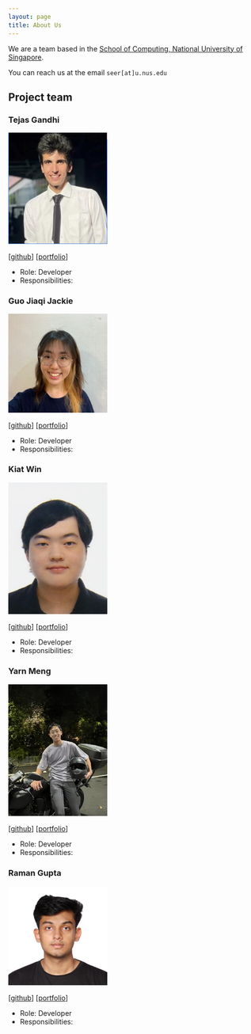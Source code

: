 ```yaml
---
layout: page
title: About Us
---
```


We are a team based in the [School of Computing, National University of Singapore](http://www.comp.nus.edu.sg).

You can reach us at the email `seer[at]u.nus.edu`

## Project team

### Tejas Gandhi

<img src="images/newway1814.png" width="200px">

[[github](http://github.com/newway1814)]
[[portfolio](team/newway1814.md)]

* Role: Developer
* Responsibilities:

### Guo Jiaqi Jackie

<img src="images/jack1e0.png" width="200px">

[[github](http://github.com/jack1e0)] [[portfolio](team/jack1e0.md)]

* Role: Developer
* Responsibilities:

### Kiat Win

<img src="images/kiatkat.png" width="200px">

[[github](http://github.com/kiatkat)]
[[portfolio](team/kiatkat.md)]

* Role: Developer
* Responsibilities:

### Yarn Meng

<img src="images/yarnmengnus.png" width="200px">

[[github](http://github.com/yarnmengnus)]
[[portfolio](team/yarnmengnus.md)]

* Role: Developer
* Responsibilities:

### Raman Gupta

<img src="images/eyelessrhyme7.png" width="200px">

[[github](http://github.com/eyelessrhyme7)]
[[portfolio](team/newway1814.md)]

* Role: Developer
* Responsibilities:

